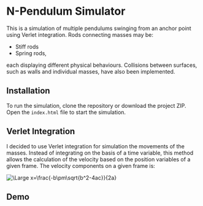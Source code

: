 # N-Pendulum Simulator

This is a simulation of multiple pendulums swinging from an anchor point using Verlet integration. Rods connecting masses may be:
* Stiff rods
* Spring rods,

each displaying different physical behaviours. Collisions between surfaces, such as walls and individual masses, have also been implemented.

## Installation

To run the simulation, clone the repository or download the project ZIP. Open the `index.html` file to start the simulation.

## Verlet Integration

I decided to use Verlet integration for simulation the movements of the masses. Instead of integrating on the basis of a time variable, this method allows the calculation of the velocity based on the position variables of a given frame. The velocity components on a given frame is:

<img src="https://latex.codecogs.com/svg.latex?\Large&space;x=\frac{-b\pm\sqrt{b^2-4ac}}{2a}" title="\Large x=\frac{-b\pm\sqrt{b^2-4ac}}{2a}" />

## Demo